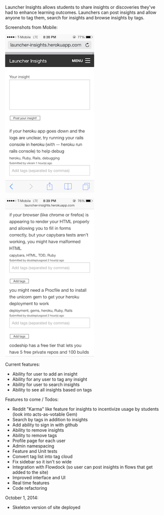 Launcher Insights allows students to share insights or discoveries they've had to enhance learning outcomes. Launchers can post insights and allow anyone to tag them, search for insights and browse insights by tags.

Screenshots from Mobile:

![alt tag](image_1.png)

![alt tag](image_2.png)

Current features:
- Ability for user to add an insight
- Ability for any user to tag any insight
- Ability for user to search insights
- Ability to see all insights based on tags

Features to come / Todos:
- Reddit "Karma" like feature for insights to incentivize usage by students (look into acts-as-votable Gem)
- Search by tags in addition to insights
- Add ability to sign in with github
- Ability to remove insights
- Ability to remove tags
- Profile page for each user
- Admin namespacing
- Feature and Unit tests
- Convert tag list into tag cloud
- Fix sidebar so it isn't so wide
- Integration with Flowdock (so user can post insights in flows that get added to the site)
- Improved interface and UI
- Real time features
- Code refactoring

October 1, 2014:
- Skeleton version of site deployed
